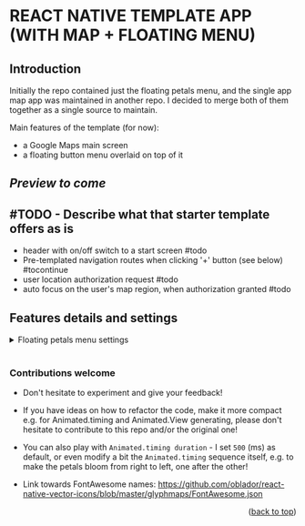 # **REACT NATIVE TEMPLATE APP (WITH MAP + FLOATING MENU)**

## **Introduction**
Initially the repo contained just the floating petals menu, and the single app map app was maintained in another repo. I decided to merge both of them together as a single source to maintain.

Main features of the template (for now):
- a Google Maps main screen
- a floating button menu overlaid on top of it

## *Preview to come*

## **#TODO - Describe what that starter template offers as is**
- header with on/off switch to a start screen #todo
- Pre-templated navigation routes when clicking '+' button (see below) #tocontinue
- user location authorization request #todo
- auto focus on the user's map region, when authorization granted #todo

## **Features details and settings**

<details>
  <summary>Floating petals menu settings</summary>

Floating buttons that pop out like petals of a flower bloom... after pressing a bottom-central '+' button!

<p align="center">
<br><img
  src="assets/images/petals_intro_pic.png" width="150">
 </p>

- Forked and derived from shevon14's repo: https://github.com/shevon14/FloatingActionButton-RN/.

- You can set the number of icons (petals) you want, and you can style them in styles.

- offer classic use cases: overlay on custom view, overlay on (almost) full-screen map
- comment styling in the scenario of "Bare" use (which is unlikely)
- resize all images of the README as done for the petals intro pic above

### **Motivations**
I started working on a React Native app project, where all I need is:
- a main screen,
- a help screen (or modal)
- potentially a "welcome screen"  

The main interactions for the user would be the ability to draw and pinpoint directly on the main screen, so I did not need a very complex Navigation structure.  

So I decided to look into simple alternatives to Navigation stacks/drawers/bars, etc... which made me land on the FloatingActionButton-RN repo.  

However, I found the following limitations in the code logics:
- `Animated.Value`, **not `Animated.ValueXY`**, which allows 1-direction translations, and limited (X, Y) translation when fiddling as done in the original repo
- The original repo's corner design is discrete, but **when your palette needs more than 4 or 5 icons, either you project them further, or the icons get stacked very close to each others.** This is not very user friendly as it can fill a significant part of the screen.
- My main use case was to guarantee great visibility of most of the screen at all times, with equal visibility in the width of the screen, so without blocking one side of the screen and not the other... basically **introducing symetry** 

It renders like this:  
<p align="center">
<br>
<img 
src="assets/images/petals_startingicon-plus_centered.png" width="50" alt="'+' button, centered" title="'+' button, centered"  >
</p>
<br>


### **Table containing experimented values**
- **Note that, unlike on below screenshots, newer menu version shows a central minus sign (-) when the menu is expanded**
- Don't hesitate to feed with your own examples of values if you want to!

| nb of icons (`iconQty`) | petals dim (`width`*`height` in `styles.petal`) | `distToCenter` (px) | `PISectorDivider` (float) | Preview + Comments on rendering |
| -- | -- | -- | -- | -- |
| odd number | any | any | 2 | In a scenario with >= 3 icons, the 0°/90°/180° axes will be filled with petals, always, so using a Math.PI/2 = 90° sector is going to look regular and filled for any odd qty of icons >= 3. **---> see how it renders below for iconQty = 3 and iconQty = 5!** |
| even number | any | any | 1 (or ~ 1 e.g 2/1.8) | When starting at 0°, Math.PI can be shared evenly from iconQty = 2*n, with n is a positive integer > 1. <p align="center"><br><img src="assets/images/petals_iconqty-4_dist-100px_PIby3-start0deg.png" alt="Example with 4 icons, 100px distance, pi/3 intervals, no offset (1st icon at 0°)" title="Example with 4 icons, 100px distance, pi/3 intervals, no offset (1st icon at 0°)"  width="50" ></p><br>An alternative is to start with an offset from the 0° axis. The complexity with the offset + even iconQty number is that the symetry along y axis can have a weird rendering on either side of y, if the sector division is not handled properly - which can appear visually "empty". For more details about it,  please read comments in `generatePetalsCoord()` in `PetalsCalc.js` file! <p align="center"><br><img src="assets/images/petals_iconqty-4_dist-150px_PIby6-start-offset-30deg.png" alt="Example with 4 icons, 150px distance, pi/6 intervals, offset (1st icon at 30°)" title="Example with 4 icons, 150px distance, pi/6 intervals, offset (1st icon at 30°)"  width="50" ><br></p> You can also play with `width` in `ButtonStyles.js`, an offset, and make the icons almost look like a pawprint! <p align="center"><br><img src="assets/images/petals_iconqty-4_dist-100px_PIby6-start-offset-30deg-width-40.png" alt="Example with 4 icons, 100px distance, pi/6 intervals, offset (1st icon at 30°), width = 40px instead of 60px" title="Example with 4 icons, 100px distance, pi/6 intervals, offset (1st icon at 30°), width = 40px instead of 60px"  width="50" ><br></p>
| 2 | 60 x 60 | 60 | 2 | If 2 options only, then here is your compact Mickey Mouse! :) |
| 3 | 60 x 60 | 60 | 2 | If 3 options only, then here is a compact molecule kind of design :) <p align="center"><br><img src="assets/images/petals_iconqty-3_dist-60px_PIby2.png" alt="Example with 3 icons, 60px distance, pi/2 intervals" title="Example with 3 icons, 60px distance, pi/2 intervals"  width="50" ><br></p> |
| 4 | 60 x 60 | 80-150 | 1 | A perfect semi-flower! Towards 150px, almost reach end of screen width. <p align="center"><br><img src="assets/images/petals_iconqty-4_dist-150px_PIby3-start0deg.png" alt="Example with 4 icons, 150px distance, pi/3 intervals, no offset (1st icon at 0°)" title="Example with 4 icons, 150px distance, pi/3 intervals, no offset (1st icon at 0°)"  width="50" ><br></p> 80-100px is more compact, 100 a good compromise between breathy design and compactness. <p align="center"><br><img src="assets/images/petals_iconqty-4_dist-100px_PIby3-start0deg.png" alt="Example with 4 icons, 100px distance, pi/3 intervals, no offset (1st icon at 0°)" title="Example with 4 icons, 100px distance, pi/3 intervals, no offset (1st icon at 0°)"  width="50" ><br></p> |
| 5 | 60 x 60 | 85 | 2 | 85 px makes icons close enough, good compromise between clarity and compactness. <p align="center"><br><img src="assets/images/petals_iconqty-5_dist-85px_PIby4.png" alt="Example with 5 icons, 85px, pi/4 intervals" title="Example with 5 icons, 85px, pi/4 intervals"  width="50" ><br></p> |
| *TBA* | *TBA* | *TBA* | *TBA* | *Don't hesitate to complete here in the README with your own observations!* |

</details>

<br>

### **Contributions welcome**
- Don't hesitate to experiment and give your feedback!
- If you have ideas on how to refactor the code, make it more compact e.g. for Animated.timing and Animated.View generating, please don't hesitate to contribute to this repo and/or the original one!
- You can also play with `Animated.timing duration` - I set `500` (ms) as default, or even modify a bit the `Animated.timing` sequence itself, e.g. to make the petals bloom from right to left, one after the other!

- Link towards FontAwesome names:
https://github.com/oblador/react-native-vector-icons/blob/master/glyphmaps/FontAwesome.json

<p align="right">(<a href="#top">back to top</a>)</p>
